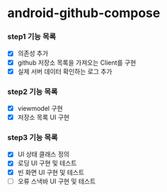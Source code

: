 # android-github-compose

### step1 기능 목록 
- [x] 의존성 추가
- [x] github 저장소 목록을 가져오는 Client를 구현
- [x] 실제 서버 데이터 확인하는 로그 추가 

### step2 기능 목록
- [x] viewmodel 구현
- [x] 저장소 목록 UI 구현

### step3 기능 목록
- [x] UI 상태 클래스 정의 
- [x] 로딩 UI 구현 및 테스트 
- [x] 빈 화면 UI 구현 및 테스트 
- [ ] 오류 스낵바 UI 구현 및 테스트 
